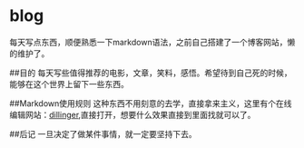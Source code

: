# blog
每天写点东西，顺便熟悉一下markdown语法，之前自己搭建了一个博客网站，懒的维护了。

##目的
每天写些值得推荐的电影，文章，笑料，感悟。希望待到自己死的时候，能够在这个世界上留下一些东西。

##Markdown使用规则
这种东西不用刻意的去学，直接拿来主义，这里有个在线编辑网站：[dillinger](http://dillinger.io/ "dillinger"),直接打开，想要什么效果直接到里面找就可以了。

##后记
一旦决定了做某件事情，就一定要坚持下去。